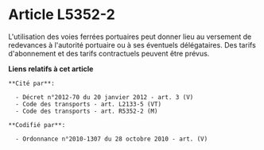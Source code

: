 # Article L5352-2

L'utilisation des voies ferrées portuaires peut donner lieu au versement de redevances à l'autorité portuaire ou à ses
éventuels délégataires. Des tarifs d'abonnement et des tarifs contractuels peuvent être prévus.

**Liens relatifs à cet article**

	**Cité par**:

	  - Décret n°2012-70 du 20 janvier 2012 - art. 3 (V)
	  - Code des transports - art. L2133-5 (VT)
	  - Code des transports - art. R5352-2 (M)

	**Codifié par**:

	  - Ordonnance n°2010-1307 du 28 octobre 2010 - art. (V)
